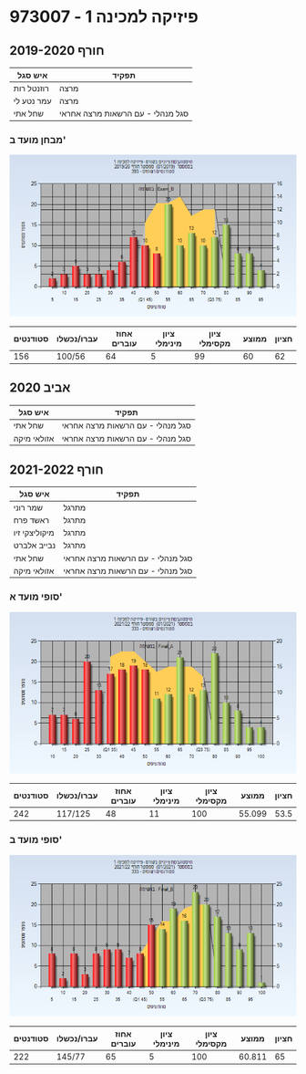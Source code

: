 # 973007 - פיזיקה למכינה 1

## חורף 2019-2020

| איש סגל | תפקיד |
| ---- | ---- |
| רוזנטל רות | מרצה |
| עמר נטע לי | מרצה |
| שחל אתי | סגל מנהלי - עם הרשאות מרצה אחראי |

### מבחן מועד ב'

![201901 Exam_B](201901/Exam_B.png)

| סטודנטים | עברו/נכשלו | אחוז עוברים | ציון מינימלי | ציון מקסימלי | ממוצע | חציון |
| ---- | ---- | ---- | ---- | ---- | ---- | ---- |
| 156 | 100/56 | 64 | 5 | 99 | 60 | 62 |

## אביב 2020

| איש סגל | תפקיד |
| ---- | ---- |
| שחל אתי | סגל מנהלי - עם הרשאות מרצה אחראי |
| אזולאי מיקה | סגל מנהלי - עם הרשאות מרצה אחראי |

## חורף 2021-2022

| איש סגל | תפקיד |
| ---- | ---- |
| שמר רוני | מתרגל |
| ראשד פרח | מתרגל |
| מיקוליצקי זיו | מתרגל |
| נבייב אלברט | מתרגל |
| שחל אתי | סגל מנהלי - עם הרשאות מרצה אחראי |
| אזולאי מיקה | סגל מנהלי - עם הרשאות מרצה אחראי |

### סופי מועד א'

![202101 Final_A](202101/Final_A.png)

| סטודנטים | עברו/נכשלו | אחוז עוברים | ציון מינימלי | ציון מקסימלי | ממוצע | חציון |
| ---- | ---- | ---- | ---- | ---- | ---- | ---- |
| 242 | 117/125 | 48 | 11 | 100 | 55.099 | 53.5 |

### סופי מועד ב'

![202101 Final_B](202101/Final_B.png)

| סטודנטים | עברו/נכשלו | אחוז עוברים | ציון מינימלי | ציון מקסימלי | ממוצע | חציון |
| ---- | ---- | ---- | ---- | ---- | ---- | ---- |
| 222 | 145/77 | 65 | 5 | 100 | 60.811 | 65 |

